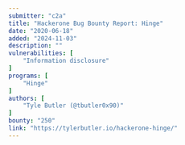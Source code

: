 ```yaml
---
submitter: "c2a"
title: "Hackerone Bug Bounty Report: Hinge"
date: "2020-06-18"
added: "2024-11-03"
description: ""
vulnerabilities: [
    "Information disclosure"
]
programs: [
    "Hinge"
]
authors: [
    "Tyle Butler (@tbutler0x90)"
]
bounty: "250"
link: "https://tylerbutler.io/hackerone-hinge/"
---
```




